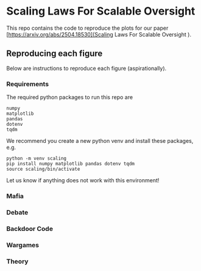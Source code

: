 # Scaling Laws For Scalable Oversight

This repo contains the code to reproduce the plots for our paper [https://arxiv.org/abs/2504.18530](Scaling Laws For Scalable Oversight
).



## Reproducing each figure

Below are instructions to reproduce each figure (aspirationally). 

### Requirements


The required python packages to run this repo are
```
numpy
matplotlib
pandas
dotenv
tqdm
```
We recommend you create a new python venv and install these packages, e.g.
```
python -m venv scaling
pip install numpy matplotlib pandas dotenv tqdm
source scaling/bin/activate
```
Let us know if anything does not work with this environment!


### Mafia

### Debate


### Backdoor Code


### Wargames


### Theory
